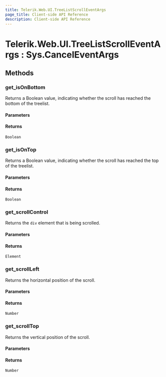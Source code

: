 ```yaml
---
title: Telerik.Web.UI.TreeListScrollEventArgs
page_title: Client-side API Reference
description: Client-side API Reference
---
```


# Telerik.Web.UI.TreeListScrollEventArgs : Sys.CancelEventArgs 

## Methods

###  get_isOnBottom

Returns a Boolean value, indicating whether the scroll has reached the bottom of the treelist.

#### Parameters

#### Returns

`Boolean` 

###  get_isOnTop

Returns a Boolean value, indicating whether the scroll has reached the top of the treelist.

#### Parameters

#### Returns

`Boolean` 

###  get_scrollControl

Returns the `div` element that is being scrolled.

#### Parameters

#### Returns

`Element` 

###  get_scrollLeft

Returns the horizontal position of the scroll.

#### Parameters

#### Returns

`Number` 

###  get_scrollTop

Returns the vertical position of the scroll.

#### Parameters

#### Returns

`Number` 


